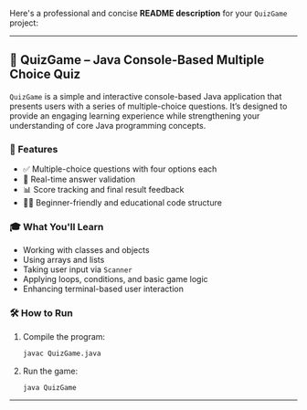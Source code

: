 Here's a professional and concise **README description** for your `QuizGame` project:

---

## 🎯 QuizGame – Java Console-Based Multiple Choice Quiz

`QuizGame` is a simple and interactive console-based Java application that presents users with a series of multiple-choice questions. It’s designed to provide an engaging learning experience while strengthening your understanding of core Java programming concepts.

### 🚀 Features

* ✅ Multiple-choice questions with four options each
* 🧠 Real-time answer validation
* 📊 Score tracking and final result feedback
* 👨‍🎓 Beginner-friendly and educational code structure

### 🎓 What You'll Learn

* Working with classes and objects
* Using arrays and lists
* Taking user input via `Scanner`
* Applying loops, conditions, and basic game logic
* Enhancing terminal-based user interaction

### 🛠️ How to Run

1. Compile the program:

   ```bash
   javac QuizGame.java
   ```
2. Run the game:

   ```bash
   java QuizGame
   ```

---
